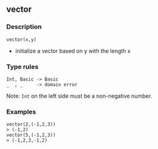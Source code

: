 ## vector

### Description

`vector(x,y)`

- initialize a vector based on y with the length x

### Type rules

```no-highlight
Int, Basic -> Basic
_  , _     -> domain error
```

Note: `Int` on the left side must be a non-negative number.

### Examples

```no-highlight
vector(2,(-1,2,3))
> (-1,2)
vector(5,(-1,2,3))
> (-1,2,3,-1,2)
```
